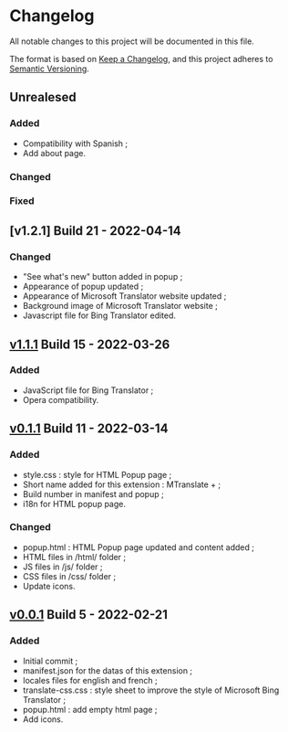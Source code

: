 # Changelog
All notable changes to this project will be documented in this file.

The format is based on [Keep a Changelog](https://keepachangelog.com/en/1.0.0/), and this project adheres to [Semantic Versioning](https://semver.org/spec/v2.0.0.html).

## Unrealesed
### Added
- Compatibility with Spanish ;
- Add about page.

### Changed

### Fixed

## [v1.2.1] Build 21 - 2022-04-14
### Changed
- "See what's new" button added in popup ;
- Appearance of popup updated ;
- Appearance of Microsoft Translator website updated ;
- Background image of Microsoft Translator website ;
- Javascript file for Bing Translator edited.

## [v1.1.1] Build 15 - 2022-03-26
### Added
- JavaScript file for Bing Translator ;
- Opera compatibility.

## [v0.1.1] Build 11 - 2022-03-14
### Added
- style.css : style for HTML Popup page ;
- Short name added for this extension : MTranslate + ;
- Build number in manifest and popup ;
- i18n for HTML popup page.

### Changed
- popup.html : HTML Popup page updated and content added ;
- HTML files in /html/ folder ;
- JS files in /js/ folder ;
- CSS files in /css/ folder ;
- Update icons.

## [v0.0.1] Build 5 - 2022-02-21
### Added
- Initial commit ;
- manifest.json for the datas of this extension ;
- locales files for english and french ;
- translate-css.css : style sheet to improve the style of Microsoft Bing Translator ;
- popup.html : add empty html page ;
- Add icons.

[v1.1.1]: https://github.com/Florian-COLLIN/microsoft-translator-extension/releases/tag/v1.1.1
[v0.1.1]: https://github.com/Florian-COLLIN/microsoft-translator-extension/releases/tag/v0.1.1
[v0.0.1]: https://github.com/Florian-COLLIN/microsoft-translator-extension/releases/tag/v0.0.1
